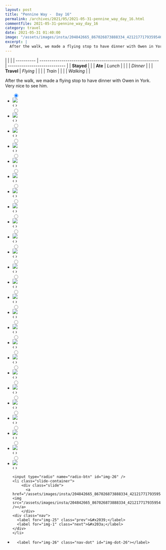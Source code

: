 ```yaml
---
layout: post
title: "Pennine Way -  Day 16"
permalink: /archives/2021/05/2021-05-31-pennine_way_day_16.html
commentfile: 2021-05-31-pennine_way_day_16
category: travel
date: 2021-05-31 01:40:00
image: "/assets/images/insta/204842665_867026873888334_4212177179359546018_n_17940581005486408.jpg"
excerpt: |
  After the walk, we made a flying stop to have dinner with Owen in York. Very nice to see him.
---
```


|            |                                                              |
| ---------- | ------------------------------------------------------------ | ----------------------------- |
| **Stayed** |  |
| **Ate**    | _Lunch_                                                      |          |
|            | _Dinner_                                                     |          |
| **Travel** | _Flying_                                                     |          |
|            | _Train_                                                      |          |
|            | _Walking_                                                    |          |


After the walk, we made a flying stop to have dinner with Owen in York. Very nice to see him.


<ul class="slides">
    <input type="radio" name="radio-btn" id="img-1" checked="checked" />
    <li class="slide-container">
        <div class="slide">
          <a href="/assets/images/insta/204475188_353712143029384_3710701965471826207_n_17932267210538044.jpg"><img src="/assets/images/insta/204475188_353712143029384_3710701965471826207_n_17932267210538044.jpg" /></a>
        </div>
    <div class="nav">
      <label for="img-26" class="prev">&#x2039;</label>
      <label for="img-2" class="next">&#x203a;</label>
    </div>
    </li>
        <input type="radio" name="radio-btn" id="img-2"  />
    <li class="slide-container">
        <div class="slide">
          <a href="/assets/images/insta/204077753_508679100183776_3504987120363138169_n_17879134688385974.jpg"><img src="/assets/images/insta/204077753_508679100183776_3504987120363138169_n_17879134688385974.jpg" /></a>
        </div>
    <div class="nav">
      <label for="img-1" class="prev">&#x2039;</label>
      <label for="img-3" class="next">&#x203a;</label>
    </div>
    </li>
        <input type="radio" name="radio-btn" id="img-3"  />
    <li class="slide-container">
        <div class="slide">
          <a href="/assets/images/insta/202217664_906119056612763_3053445616072622594_n_18028428073307074.jpg"><img src="/assets/images/insta/202217664_906119056612763_3053445616072622594_n_18028428073307074.jpg" /></a>
        </div>
    <div class="nav">
      <label for="img-2" class="prev">&#x2039;</label>
      <label for="img-4" class="next">&#x203a;</label>
    </div>
    </li>
        <input type="radio" name="radio-btn" id="img-4"  />
    <li class="slide-container">
        <div class="slide">
          <a href="/assets/images/insta/201219666_501827674406315_1045830416057430041_n_17926671061578297.jpg"><img src="/assets/images/insta/201219666_501827674406315_1045830416057430041_n_17926671061578297.jpg" /></a>
        </div>
    <div class="nav">
      <label for="img-3" class="prev">&#x2039;</label>
      <label for="img-5" class="next">&#x203a;</label>
    </div>
    </li>
        <input type="radio" name="radio-btn" id="img-5"  />
    <li class="slide-container">
        <div class="slide">
          <a href="/assets/images/insta/198106660_765447184146130_4805627981808197635_n_17879601278481973.jpg"><img src="/assets/images/insta/198106660_765447184146130_4805627981808197635_n_17879601278481973.jpg" /></a>
        </div>
    <div class="nav">
      <label for="img-4" class="prev">&#x2039;</label>
      <label for="img-6" class="next">&#x203a;</label>
    </div>
    </li>
        <input type="radio" name="radio-btn" id="img-6"  />
    <li class="slide-container">
        <div class="slide">
          <a href="/assets/images/insta/131416749_371424904392021_4331117290801891104_n_17914227754805528.jpg"><img src="/assets/images/insta/131416749_371424904392021_4331117290801891104_n_17914227754805528.jpg" /></a>
        </div>
    <div class="nav">
      <label for="img-5" class="prev">&#x2039;</label>
      <label for="img-7" class="next">&#x203a;</label>
    </div>
    </li>
        <input type="radio" name="radio-btn" id="img-7"  />
    <li class="slide-container">
        <div class="slide">
          <a href="/assets/images/insta/199637518_119432457003016_2271974565444387002_n_17923831894632865.jpg"><img src="/assets/images/insta/199637518_119432457003016_2271974565444387002_n_17923831894632865.jpg" /></a>
        </div>
    <div class="nav">
      <label for="img-6" class="prev">&#x2039;</label>
      <label for="img-8" class="next">&#x203a;</label>
    </div>
    </li>
        <input type="radio" name="radio-btn" id="img-8"  />
    <li class="slide-container">
        <div class="slide">
          <a href="/assets/images/insta/200784672_488665705776186_2330548502136880054_n_18068423344304898.jpg"><img src="/assets/images/insta/200784672_488665705776186_2330548502136880054_n_18068423344304898.jpg" /></a>
        </div>
    <div class="nav">
      <label for="img-7" class="prev">&#x2039;</label>
      <label for="img-9" class="next">&#x203a;</label>
    </div>
    </li>
        <input type="radio" name="radio-btn" id="img-9"  />
    <li class="slide-container">
        <div class="slide">
          <a href="/assets/images/insta/200336721_801713627215711_7016937626378859681_n_18186252430105405.jpg"><img src="/assets/images/insta/200336721_801713627215711_7016937626378859681_n_18186252430105405.jpg" /></a>
        </div>
    <div class="nav">
      <label for="img-8" class="prev">&#x2039;</label>
      <label for="img-10" class="next">&#x203a;</label>
    </div>
    </li>
        <input type="radio" name="radio-btn" id="img-10"  />
    <li class="slide-container">
        <div class="slide">
          <a href="/assets/images/insta/199057404_257073309509643_5032897125524166659_n_18235597996026176.jpg"><img src="/assets/images/insta/199057404_257073309509643_5032897125524166659_n_18235597996026176.jpg" /></a>
        </div>
    <div class="nav">
      <label for="img-9" class="prev">&#x2039;</label>
      <label for="img-11" class="next">&#x203a;</label>
    </div>
    </li>
        <input type="radio" name="radio-btn" id="img-11"  />
    <li class="slide-container">
        <div class="slide">
          <a href="/assets/images/insta/199672003_246271983966988_2005197055611389675_n_17869787729463676.jpg"><img src="/assets/images/insta/199672003_246271983966988_2005197055611389675_n_17869787729463676.jpg" /></a>
        </div>
    <div class="nav">
      <label for="img-10" class="prev">&#x2039;</label>
      <label for="img-12" class="next">&#x203a;</label>
    </div>
    </li>
        <input type="radio" name="radio-btn" id="img-12"  />
    <li class="slide-container">
        <div class="slide">
          <a href="/assets/images/insta/200544365_3469414536492266_5770649689888704511_n_17888254781150806.jpg"><img src="/assets/images/insta/200544365_3469414536492266_5770649689888704511_n_17888254781150806.jpg" /></a>
        </div>
    <div class="nav">
      <label for="img-11" class="prev">&#x2039;</label>
      <label for="img-13" class="next">&#x203a;</label>
    </div>
    </li>
        <input type="radio" name="radio-btn" id="img-13"  />
    <li class="slide-container">
        <div class="slide">
          <a href="/assets/images/insta/199779587_189496403178752_7994441383569182759_n_17882681300337763.jpg"><img src="/assets/images/insta/199779587_189496403178752_7994441383569182759_n_17882681300337763.jpg" /></a>
        </div>
    <div class="nav">
      <label for="img-12" class="prev">&#x2039;</label>
      <label for="img-14" class="next">&#x203a;</label>
    </div>
    </li>
        <input type="radio" name="radio-btn" id="img-14"  />
    <li class="slide-container">
        <div class="slide">
          <a href="/assets/images/insta/199777274_249252583638038_290355163827462331_n_17900555315022756.jpg"><img src="/assets/images/insta/199777274_249252583638038_290355163827462331_n_17900555315022756.jpg" /></a>
        </div>
    <div class="nav">
      <label for="img-13" class="prev">&#x2039;</label>
      <label for="img-15" class="next">&#x203a;</label>
    </div>
    </li>
        <input type="radio" name="radio-btn" id="img-15"  />
    <li class="slide-container">
        <div class="slide">
          <a href="/assets/images/insta/199361826_480725713023410_1129355116627468013_n_17903257183979778.jpg"><img src="/assets/images/insta/199361826_480725713023410_1129355116627468013_n_17903257183979778.jpg" /></a>
        </div>
    <div class="nav">
      <label for="img-14" class="prev">&#x2039;</label>
      <label for="img-16" class="next">&#x203a;</label>
    </div>
    </li>
        <input type="radio" name="radio-btn" id="img-16"  />
    <li class="slide-container">
        <div class="slide">
          <a href="/assets/images/insta/199756295_242378877654432_5243094052806223827_n_17893168883147520.jpg"><img src="/assets/images/insta/199756295_242378877654432_5243094052806223827_n_17893168883147520.jpg" /></a>
        </div>
    <div class="nav">
      <label for="img-15" class="prev">&#x2039;</label>
      <label for="img-17" class="next">&#x203a;</label>
    </div>
    </li>
        <input type="radio" name="radio-btn" id="img-17"  />
    <li class="slide-container">
        <div class="slide">
          <a href="/assets/images/insta/195681363_1428250967520959_5866265205710605187_n_18047728552293023.jpg"><img src="/assets/images/insta/195681363_1428250967520959_5866265205710605187_n_18047728552293023.jpg" /></a>
        </div>
    <div class="nav">
      <label for="img-16" class="prev">&#x2039;</label>
      <label for="img-18" class="next">&#x203a;</label>
    </div>
    </li>
        <input type="radio" name="radio-btn" id="img-18"  />
    <li class="slide-container">
        <div class="slide">
          <a href="/assets/images/insta/199361825_480957413229413_8587977720973817533_n_17920980673665926.jpg"><img src="/assets/images/insta/199361825_480957413229413_8587977720973817533_n_17920980673665926.jpg" /></a>
        </div>
    <div class="nav">
      <label for="img-17" class="prev">&#x2039;</label>
      <label for="img-19" class="next">&#x203a;</label>
    </div>
    </li>
        <input type="radio" name="radio-btn" id="img-19"  />
    <li class="slide-container">
        <div class="slide">
          <a href="/assets/images/insta/199320873_506111290706449_533058287323863634_n_17915971942714865.jpg"><img src="/assets/images/insta/199320873_506111290706449_533058287323863634_n_17915971942714865.jpg" /></a>
        </div>
    <div class="nav">
      <label for="img-18" class="prev">&#x2039;</label>
      <label for="img-20" class="next">&#x203a;</label>
    </div>
    </li>
        <input type="radio" name="radio-btn" id="img-20"  />
    <li class="slide-container">
        <div class="slide">
          <a href="/assets/images/insta/198742112_1320226678374125_4098992719490680210_n_17928947161604876.jpg"><img src="/assets/images/insta/198742112_1320226678374125_4098992719490680210_n_17928947161604876.jpg" /></a>
        </div>
    <div class="nav">
      <label for="img-19" class="prev">&#x2039;</label>
      <label for="img-21" class="next">&#x203a;</label>
    </div>
    </li>
        <input type="radio" name="radio-btn" id="img-21"  />
    <li class="slide-container">
        <div class="slide">
          <a href="/assets/images/insta/198335303_4077960842294015_5532118264828582748_n_17971424554395051.jpg"><img src="/assets/images/insta/198335303_4077960842294015_5532118264828582748_n_17971424554395051.jpg" /></a>
        </div>
    <div class="nav">
      <label for="img-20" class="prev">&#x2039;</label>
      <label for="img-22" class="next">&#x203a;</label>
    </div>
    </li>
        <input type="radio" name="radio-btn" id="img-22"  />
    <li class="slide-container">
        <div class="slide">
          <a href="/assets/images/insta/199548215_108352671380334_4647587223360266362_n_17906168617931635.jpg"><img src="/assets/images/insta/199548215_108352671380334_4647587223360266362_n_17906168617931635.jpg" /></a>
        </div>
    <div class="nav">
      <label for="img-21" class="prev">&#x2039;</label>
      <label for="img-23" class="next">&#x203a;</label>
    </div>
    </li>
        <input type="radio" name="radio-btn" id="img-23"  />
    <li class="slide-container">
        <div class="slide">
          <a href="/assets/images/insta/195558053_174449884617369_5923028308855414785_n_17944704655491913.jpg"><img src="/assets/images/insta/195558053_174449884617369_5923028308855414785_n_17944704655491913.jpg" /></a>
        </div>
    <div class="nav">
      <label for="img-22" class="prev">&#x2039;</label>
      <label for="img-24" class="next">&#x203a;</label>
    </div>
    </li>
        <input type="radio" name="radio-btn" id="img-24"  />
    <li class="slide-container">
        <div class="slide">
          <a href="/assets/images/insta/194759550_1053567031838035_4907356107978888115_n_18114801613224310.jpg"><img src="/assets/images/insta/194759550_1053567031838035_4907356107978888115_n_18114801613224310.jpg" /></a>
        </div>
    <div class="nav">
      <label for="img-23" class="prev">&#x2039;</label>
      <label for="img-25" class="next">&#x203a;</label>
    </div>
    </li>
        <input type="radio" name="radio-btn" id="img-25"  />
    <li class="slide-container">
        <div class="slide">
          <a href="/assets/images/insta/193928416_2920043084938631_6516996258793879682_n_17926321768566545.jpg"><img src="/assets/images/insta/193928416_2920043084938631_6516996258793879682_n_17926321768566545.jpg" /></a>
        </div>
    <div class="nav">
      <label for="img-24" class="prev">&#x2039;</label>
      <label for="img-26" class="next">&#x203a;</label>
    </div>
    </li>
    
    <input type="radio" name="radio-btn" id="img-26" />
    <li class="slide-container">
        <div class="slide">
          <a href="/assets/images/insta/204842665_867026873888334_4212177179359546018_n_17940581005486408.jpg"><img src="/assets/images/insta/204842665_867026873888334_4212177179359546018_n_17940581005486408.jpg" /></a>
        </div>
    <div class="nav">
      <label for="img-25" class="prev">&#x2039;</label>
      <label for="img-1" class="next">&#x203a;</label>
    </div>
    </li>
			
<li class="nav-dots">
      <label for="img-1" class="nav-dot" id="img-dot-1"></label>
      <label for="img-2" class="nav-dot" id="img-dot-2"></label>
      <label for="img-3" class="nav-dot" id="img-dot-3"></label>
      <label for="img-4" class="nav-dot" id="img-dot-4"></label>
      <label for="img-5" class="nav-dot" id="img-dot-5"></label>
      <label for="img-6" class="nav-dot" id="img-dot-6"></label>
      <label for="img-7" class="nav-dot" id="img-dot-7"></label>
      <label for="img-8" class="nav-dot" id="img-dot-8"></label>
      <label for="img-9" class="nav-dot" id="img-dot-9"></label>
      <label for="img-10" class="nav-dot" id="img-dot-10"></label>
      <label for="img-11" class="nav-dot" id="img-dot-11"></label>
      <label for="img-12" class="nav-dot" id="img-dot-12"></label>
      <label for="img-13" class="nav-dot" id="img-dot-13"></label>
      <label for="img-14" class="nav-dot" id="img-dot-14"></label>
      <label for="img-15" class="nav-dot" id="img-dot-15"></label>
      <label for="img-16" class="nav-dot" id="img-dot-16"></label>
      <label for="img-17" class="nav-dot" id="img-dot-17"></label>
      <label for="img-18" class="nav-dot" id="img-dot-18"></label>
      <label for="img-19" class="nav-dot" id="img-dot-19"></label>
      <label for="img-20" class="nav-dot" id="img-dot-20"></label>
      <label for="img-21" class="nav-dot" id="img-dot-21"></label>
      <label for="img-22" class="nav-dot" id="img-dot-22"></label>
      <label for="img-23" class="nav-dot" id="img-dot-23"></label>
      <label for="img-24" class="nav-dot" id="img-dot-24"></label>
      <label for="img-25" class="nav-dot" id="img-dot-25"></label>

      <label for="img-26" class="nav-dot" id="img-dot-26"></label>

</li>
</ul>        
             

		